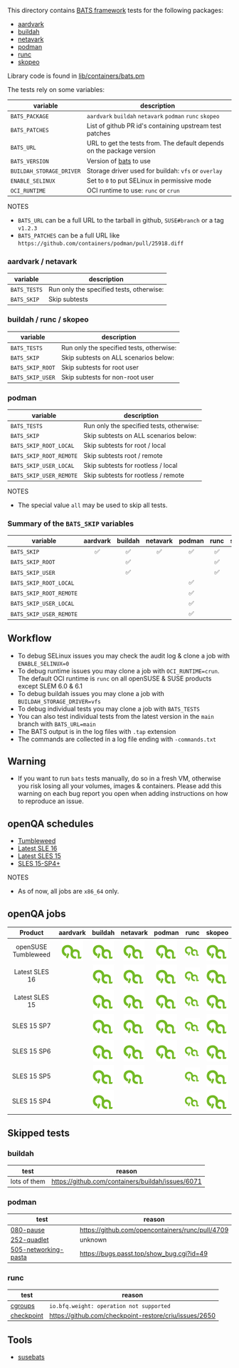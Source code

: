 
This directory contains [BATS framework](https://github.com/bats-core/bats-core) tests for the following packages:

- [aardvark](https://github.com/containers/aardvark-dns/tree/main/test)
- [buildah](https://github.com/containers/buildah/tree/main/tests)
- [netavark](https://github.com/containers/netavark/tree/main/test)
- [podman](https://github.com/containers/podman/tree/main/test/system)
- [runc](https://github.com/opencontainers/runc/tree/main/tests/integration)
- [skopeo](https://github.com/containers/skopeo/tree/main/systemtest)

Library code is found in [lib/containers/bats.pm](../../../lib/containers/bats.pm)

The tests rely on some variables:

| variable | description |
| --- | --- |
| `BATS_PACKAGE` | `aardvark` `buildah` `netavark` `podman` `runc` `skopeo` |
| `BATS_PATCHES` | List of github PR id's containing upstream test patches |
| `BATS_URL` | URL to get the tests from. The default depends on the package version |
| `BATS_VERSION` | Version of [bats](https://github.com/bats-core/bats-core) to use |
| `BUILDAH_STORAGE_DRIVER` | Storage driver used for buildah: `vfs` or `overlay` |
| `ENABLE_SELINUX` | Set to `0` to put SELinux in permissive mode |
| `OCI_RUNTIME` | OCI runtime to use: `runc` or `crun` |

NOTES
- `BATS_URL` can be a full URL to the tarball in github, `SUSE#branch` or a tag `v1.2.3`
- `BATS_PATCHES` can be a full URL like `https://github.com/containers/podman/pull/25918.diff`

### aardvark / netavark

| variable | description |
| --- | --- |
| `BATS_TESTS` | Run only the specified tests, otherwise: |
| `BATS_SKIP` | Skip subtests |

### buildah / runc / skopeo

| variable | description |
| --- | --- |
| `BATS_TESTS` | Run only the specified tests, otherwise: |
| `BATS_SKIP` | Skip subtests on ALL scenarios below: |
| `BATS_SKIP_ROOT` | Skip subtests for root user |
| `BATS_SKIP_USER` | Skip subtests for non-root user |

### podman

| variable | description |
| --- | --- |
| `BATS_TESTS` | Run only the specified tests, otherwise: |
| `BATS_SKIP` | Skip subtests on ALL scenarios below: |
| `BATS_SKIP_ROOT_LOCAL` | Skip subtests for root / local |
| `BATS_SKIP_ROOT_REMOTE` | Skip subtests root / remote |
| `BATS_SKIP_USER_LOCAL` | Skip subtests for rootless / local |
| `BATS_SKIP_USER_REMOTE` | Skip subtests for rootless / remote |

NOTES
 - The special value `all` may be used to skip all tests.

### Summary of the `BATS_SKIP` variables

| variable | aardvark | buildah | netavark | podman | runc | skopeo |
|---|:---:|:---:|:---:|:---:|:---:|:---:|
| `BATS_SKIP` | ✅ | ✅ | ✅ | ✅ | ✅ | ✅ |
| `BATS_SKIP_ROOT` | | ✅ | | | ✅ | ✅ |
| `BATS_SKIP_USER` | | ✅ | | | ✅ | ✅ |
| `BATS_SKIP_ROOT_LOCAL` | | | | ✅ | | |
| `BATS_SKIP_ROOT_REMOTE` | | | | ✅ | | |
| `BATS_SKIP_USER_LOCAL` | | | | ✅ | | |
| `BATS_SKIP_USER_REMOTE` | | | | ✅ | | |

## Workflow

- To debug SELinux issues you may check the audit log & clone a job with `ENABLE_SELINUX=0`
- To debug runtime issues you may clone a job with `OCI_RUNTIME=crun`.  The default OCI runtime is `runc` on all openSUSE & SUSE products except SLEM 6.0 & 6.1
- To debug buildah issues you may clone a job with `BUILDAH_STORAGE_DRIVER=vfs`
- To debug individual tests you may clone a job with `BATS_TESTS`
- You can also test individual tests from the latest version in the `main` branch with `BATS_URL=main`
- The BATS output is in the log files with `.tap` extension
- The commands are collected in a log file ending with `-commands.txt`

## Warning

- If you want to run `bats` tests manually, do so in a fresh VM, otherwise you risk losing all your volumes, images & containers.
Please add this warning on each bug report you open when adding instructions on how to reproduce an issue.

## openQA schedules

- [Tumbleweed](https://github.com/os-autoinst/opensuse-jobgroups/blob/master/job_groups/opensuse_tumbleweed.yaml)
- [Latest SLE 16](https://gitlab.suse.de/qac/qac-openqa-yaml/-/blob/master/containers/latest_host_sle16.yaml)
- [Latest SLES 15](https://gitlab.suse.de/qac/qac-openqa-yaml/-/blob/master/containers/latest_host.yaml)
- [SLES 15-SP4+](https://gitlab.suse.de/qac/qac-openqa-yaml/-/blob/master/containers/updates.yaml)

NOTES
- As of now, all jobs are `x86_64` only.

## openQA jobs

| Product             | aardvark        | buildah          | netavark         | podman           | runc             | skopeo |
|:---:|:---:|:---:|:---:|:---:|:---:|:---:|
| openSUSE Tumbleweed | [![logo]][tw_a] | [![logo]][tw_b]  | [![logo]][tw_n]  | [![logo]][tw_p]  | [![logo]][tw_r]  | [![logo]][tw_s] |
| Latest SLES 16      |                 | [![logo]][s16_b] | [![logo]][s16_n] | [![logo]][s16_p] | [![logo]][s16_r] | [![logo]][s16_s] |
| Latest SLES 15      |                 | [![logo]][s15_b] | [![logo]][s15_n] | [![logo]][s15_p] | [![logo]][s15_r] | [![logo]][s15_s] |
| SLES 15 SP7         |                 | [![logo]][sp7_b] | [![logo]][sp7_n] | [![logo]][sp7_p] | [![logo]][sp7_r] | [![logo]][sp7_s] |
| SLES 15 SP6         |                 | [![logo]][sp6_b] | [![logo]][sp6_n] | [![logo]][sp6_p] | [![logo]][sp6_r] | [![logo]][sp6_s] |
| SLES 15 SP5         |                 | [![logo]][sp5_b] | [![logo]][sp5_n] |                  | [![logo]][sp5_r] | [![logo]][sp5_s] |
| SLES 15 SP4         |                 | [![logo]][sp4_b] |                  |                  | [![logo]][sp4_r] | [![logo]][sp4_s] |

[logo]: logo.svg

[tw_a]: https://openqa.opensuse.org/tests/latest?distri=opensuse&flavor=DVD&version=Tumbleweed&arch=x86_64&test=container_host_aardvark_testsuite
[tw_b]: https://openqa.opensuse.org/tests/latest?distri=opensuse&flavor=DVD&version=Tumbleweed&arch=x86_64&test=container_host_buildah_testsuite
[tw_n]: https://openqa.opensuse.org/tests/latest?distri=opensuse&flavor=DVD&version=Tumbleweed&arch=x86_64&test=container_host_netavark_testsuite
[tw_p]: https://openqa.opensuse.org/tests/latest?distri=opensuse&flavor=DVD&version=Tumbleweed&arch=x86_64&test=container_host_podman_testsuite
[tw_r]: https://openqa.opensuse.org/tests/latest?distri=opensuse&flavor=DVD&version=Tumbleweed&arch=x86_64&test=container_host_runc_testsuite
[tw_s]: https://openqa.opensuse.org/tests/latest?distri=opensuse&flavor=DVD&version=Tumbleweed&arch=x86_64&test=container_host_skopeo_testsuite

[s16_b]: https://openqa.suse.de/tests/latest?distri=sle&flavor=Online&version=16.0&arch=x86_64&test=buildah_testsuite
[s16_n]: https://openqa.suse.de/tests/latest?distri=sle&flavor=Online&version=16.0&arch=x86_64&test=netavark_testsuite
[s16_p]: https://openqa.suse.de/tests/latest?distri=sle&flavor=Online&version=16.0&arch=x86_64&test=podman_testsuite
[s16_r]: https://openqa.suse.de/tests/latest?distri=sle&flavor=Online&version=16.0&arch=x86_64&test=runc_testsuite
[s16_s]: https://openqa.suse.de/tests/latest?distri=sle&flavor=Online&version=16.0&arch=x86_64&test=skopeo_testsuite

[s15_b]: https://openqa.suse.de/tests/latest?distri=sle&flavor=Online&version=15-SP7&arch=x86_64&test=buildah_testsuite
[s15_n]: https://openqa.suse.de/tests/latest?distri=sle&flavor=Online&version=15-SP7&arch=x86_64&test=netavark_testsuite
[s15_p]: https://openqa.suse.de/tests/latest?distri=sle&flavor=Online&version=15-SP7&arch=x86_64&test=podman_testsuite
[s15_r]: https://openqa.suse.de/tests/latest?distri=sle&flavor=Online&version=15-SP7&arch=x86_64&test=runc_testsuite
[s15_s]: https://openqa.suse.de/tests/latest?distri=sle&flavor=Online&version=15-SP7&arch=x86_64&test=skopeo_testsuite

[sp7_b]: https://openqa.suse.de/tests/latest?distri=sle&flavor=Server-DVD-Updates&version=15-SP7&arch=x86_64&test=buildah_testsuite
[sp7_n]: https://openqa.suse.de/tests/latest?distri=sle&flavor=Server-DVD-Updates&version=15-SP7&arch=x86_64&test=netavark_testsuite
[sp7_p]: https://openqa.suse.de/tests/latest?distri=sle&flavor=Server-DVD-Updates&version=15-SP7&arch=x86_64&test=podman_testsuite
[sp7_r]: https://openqa.suse.de/tests/latest?distri=sle&flavor=Server-DVD-Updates&version=15-SP7&arch=x86_64&test=runc_testsuite
[sp7_s]: https://openqa.suse.de/tests/latest?distri=sle&flavor=Server-DVD-Updates&version=15-SP7&arch=x86_64&test=skopeo_testsuite

[sp6_b]: https://openqa.suse.de/tests/latest?distri=sle&flavor=Server-DVD-Updates&version=15-SP6&arch=x86_64&test=buildah_testsuite
[sp6_n]: https://openqa.suse.de/tests/latest?distri=sle&flavor=Server-DVD-Updates&version=15-SP6&arch=x86_64&test=netavark_testsuite
[sp6_p]: https://openqa.suse.de/tests/latest?distri=sle&flavor=Server-DVD-Updates&version=15-SP6&arch=x86_64&test=podman_testsuite
[sp6_r]: https://openqa.suse.de/tests/latest?distri=sle&flavor=Server-DVD-Updates&version=15-SP6&arch=x86_64&test=runc_testsuite
[sp6_s]: https://openqa.suse.de/tests/latest?distri=sle&flavor=Server-DVD-Updates&version=15-SP6&arch=x86_64&test=skopeo_testsuite

[sp5_b]: https://openqa.suse.de/tests/latest?distri=sle&flavor=Server-DVD-Updates&version=15-SP5&arch=x86_64&test=buildah_testsuite
[sp5_n]: https://openqa.suse.de/tests/latest?distri=sle&flavor=Server-DVD-Updates&version=15-SP5&arch=x86_64&test=netavark_testsuite
[sp5_r]: https://openqa.suse.de/tests/latest?distri=sle&flavor=Server-DVD-Updates&version=15-SP5&arch=x86_64&test=runc_testsuite
[sp5_s]: https://openqa.suse.de/tests/latest?distri=sle&flavor=Server-DVD-Updates&version=15-SP5&arch=x86_64&test=skopeo_testsuite

[sp4_b]: https://openqa.suse.de/tests/latest?distri=sle&flavor=Server-DVD-Updates&version=15-SP4&arch=x86_64&test=buildah_testsuite
[sp4_r]: https://openqa.suse.de/tests/latest?distri=sle&flavor=Server-DVD-Updates&version=15-SP4&arch=x86_64&test=runc_testsuite
[sp4_s]: https://openqa.suse.de/tests/latest?distri=sle&flavor=Server-DVD-Updates&version=15-SP4&arch=x86_64&test=skopeo_testsuite

## Skipped tests

### buildah

| test | reason |
| --- | --- |
| lots of them | https://github.com/containers/buildah/issues/6071 |

### podman

| test | reason |
| --- | --- |
| [080-pause] | https://github.com/opencontainers/runc/pull/4709 |
| [252-quadlet] | unknown |
| [505-networking-pasta] | https://bugs.passt.top/show_bug.cgi?id=49 |

[080-pause]: https://github.com/containers/podman/blob/main/test/system/080-pause.bats
[252-quadlet]: https://github.com/containers/podman/blob/main/test/system/252-quadlet.bats
[505-networking-pasta]: https://github.com/containers/podman/blob/main/test/system/505-networking-pasta.bats

### runc

| test | reason |
| --- | --- |
| [cgroups] | `io.bfq.weight: operation not supported` |
| [checkpoint] | https://github.com/checkpoint-restore/criu/issues/2650 |

[cgroups]: https://github.com/opencontainers/runc/blob/main/tests/integration/cgroups.bats
[checkpoint]: https://github.com/opencontainers/runc/blob/main/tests/integration/checkpoint.bats

## Tools

- [susebats](https://github.com/ricardobranco777/susebats)
